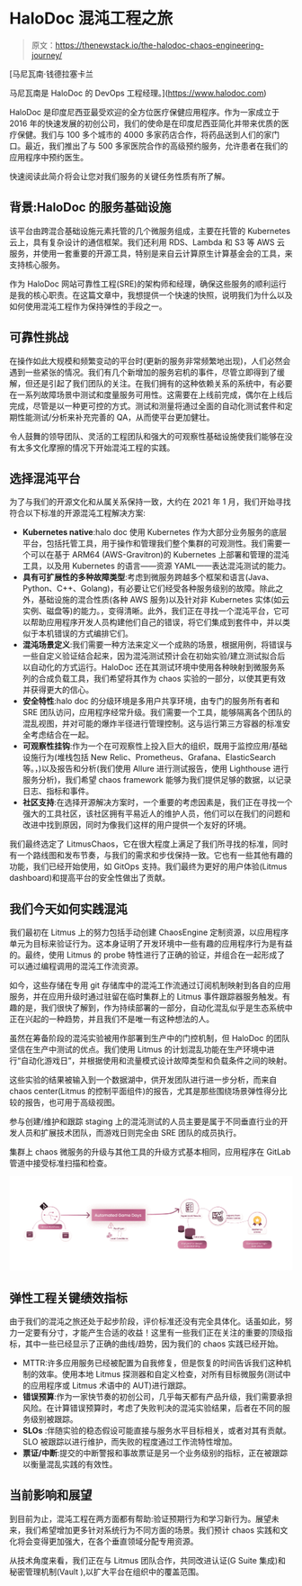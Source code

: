 # HaloDoc 混沌工程之旅

> 原文：<https://thenewstack.io/the-halodoc-chaos-engineering-journey/>

[](https://www.halodoc.com)

 [马尼瓦南·钱德拉塞卡兰

马尼瓦南是 HaloDoc 的 DevOps 工程经理。](https://www.halodoc.com) [](https://www.halodoc.com)

HaloDoc 是印度尼西亚最受欢迎的全方位医疗保健应用程序。作为一家成立于 2016 年的快速发展的初创公司，我们的使命是在印度尼西亚简化并带来优质的医疗保健。我们与 100 多个城市的 4000 多家药店合作，将药品送到人们的家门口。最近，我们推出了与 500 多家医院合作的高级预约服务，允许患者在我们的应用程序中预约医生。

快速阅读此简介将会让您对我们服务的关键任务性质有所了解。

## 背景:HaloDoc 的服务基础设施

该平台由跨混合基础设施元素托管的几个微服务组成，主要在托管的 Kubernetes 云上，具有复杂设计的通信框架。我们还利用 RDS、Lambda 和 S3 等 AWS 云服务，并使用一套重要的开源工具，特别是来自云计算原生计算基金会的工具，来支持核心服务。

作为 HaloDoc 网站可靠性工程(SRE)的架构师和经理，确保这些服务的顺利运行是我的核心职责。在这篇文章中，我想提供一个快速的快照，说明我们为什么以及如何使用混沌工程作为保持弹性的手段之一。

## 可靠性挑战

在操作如此大规模和频繁变动的平台时(更新的服务非常频繁地出现)，人们必然会遇到一些紧张的情况。我们有几个新增加的服务宕机的事件，尽管立即得到了缓解，但还是引起了我们团队的关注。在我们拥有的这种依赖关系的系统中，有必要在一系列故障场景中测试和度量服务可用性。这需要在上线前完成，偶尔在上线后完成，尽管是以一种更可控的方式。测试和测量将通过全面的自动化测试套件和定期性能测试/分析来补充完善的 QA，从而使平台更加健壮。

令人鼓舞的领导团队、灵活的工程团队和强大的可观察性基础设施使我们能够在没有太多文化摩擦的情况下开始混沌工程的实践。

## 选择混沌平台

为了与我们的开源文化和从属关系保持一致，大约在 2021 年 1 月，我们开始寻找符合以下标准的开源混沌工程解决方案:

*   **Kubernetes native**:halo doc 使用 Kubernetes 作为大部分业务服务的底层平台，包括托管工具，用于操作和管理我们整个集群的可观测性。我们需要一个可以在基于 ARM64 (AWS-Gravitron)的 Kubernetes 上部署和管理的混沌工具，以及用 Kubernetes 的语言——资源 YAML——表达混沌测试的能力。
*   **具有可扩展性的多种故障类型**:考虑到微服务跨越多个框架和语言(Java、Python、C++、Golang)，有必要让它们经受各种服务级别的故障。除此之外，基础设施的混合性质(各种 AWS 服务)以及针对非 Kubernetes 实体(如云实例、磁盘等)的能力。，变得清晰。此外，我们正在寻找一个混沌平台，它可以帮助应用程序开发人员构建他们自己的错误，将它们集成到套件中，并以类似于本机错误的方式编排它们。
*   **混沌场景定义**:我们需要一种方法来定义一个成熟的场景，根据用例，将错误与一些自定义验证结合起来，因为混沌测试预计会在初始实验/建立测试拟合后以自动化的方式运行。HaloDoc 还在其测试环境中使用各种映射到微服务系列的合成负载工具，我们希望将其作为 chaos 实验的一部分，以使其更有效并获得更大的信心。
*   **安全特性**:halo doc 的分级环境是多用户共享环境，由专门的服务所有者和 SRE 团队访问，应用程序经常升级。我们需要一个工具，能够隔离各个团队的混乱视图，并对可能的爆炸半径进行管理控制。这与运行第三方容器的标准安全考虑结合在一起。
*   **可观察性挂钩**:作为一个在可观察性上投入巨大的组织，既用于监控应用/基础设施行为(堆栈包括 New Relic、Prometheus、Grafana、ElasticSearch 等。，)以及报告和分析(我们使用 Allure 进行测试报告，使用 Lighthouse 进行服务分析)，我们希望 chaos framework 能够为我们提供足够的数据，以记录日志、指标和事件。
*   **社区支持**:在选择开源解决方案时，一个重要的考虑因素是，我们正在寻找一个强大的工具社区，该社区拥有平易近人的维护人员，他们可以在我们的问题和改进中找到原因，同时为像我们这样的用户提供一个友好的环境。

我们最终选定了 LitmusChaos，它在很大程度上满足了我们所寻找的标准，同时有一个路线图和发布节奏，与我们的需求和步伐保持一致。它也有一些其他有趣的功能，我们已经开始使用，如 GitOps 支持。我们最终为更好的用户体验(Litmus dashboard)和提高平台的安全性做出了贡献。

## 我们今天如何实践混沌

我们最初在 Litmus 上的努力包括手动创建 ChaosEngine 定制资源，以应用程序单元为目标来验证行为。这本身证明了开发环境中一些有趣的应用程序行为是有益的。最终，使用 Litmus 的 probe 特性进行了正确的验证，并组合在一起形成了可以通过编程调用的混沌工作流资源。

如今，这些存储在专用 git 存储库中的混沌工作流通过订阅机制映射到各自的应用服务，并在应用升级时通过驻留在临时集群上的 Litmus 事件跟踪器服务触发。有趣的是，我们很快了解到，作为持续部署的一部分，自动化混乱似乎是生态系统中正在兴起的一种趋势，并且我们不是唯一有这种想法的人。

虽然在筹备阶段的混沌实验被用作部署到生产中的门控机制，但 HaloDoc 的团队坚信在生产中测试的优点。我们使用 Litmus 的计划混乱功能在生产环境中进行“自动化游戏日”，并根据使用和流量模式设计故障类型和负载条件之间的映射。

这些实验的结果被输入到一个数据湖中，供开发团队进行进一步分析，而来自 chaos center(Litmus 的控制平面组件)的报告，尤其是那些围绕场景弹性得分比较的报告，也可用于高级视图。

参与创建/维护和跟踪 staging 上的混沌测试的人员主要是属于不同垂直行业的开发人员和扩展技术团队，而游戏日则完全由 SRE 团队的成员执行。

集群上 chaos 微服务的升级与其他工具的升级方式基本相同，应用程序在 GitLab 管道中接受标准扫描和检查。

[![Automated game days chart](img/501beebf9a79c4ecbfbf9c62981ce698.png)](https://cdn.thenewstack.io/media/2021/11/54572518-image1.png)

## 弹性工程关键绩效指标

由于我们的混沌之旅还处于起步阶段，评价标准还没有完全具体化。话虽如此，努力一定要有分寸，才能产生合适的收益！这里有一些我们正在关注的重要的顶级指标，其中一些已经显示了正确的曲线/趋势，因为我们的 chaos 实践已经开始。

*   MTTR:许多应用服务已经被配置为自我修复，但是恢复的时间告诉我们这种机制的效率。使用本地 Litmus 探测器和自定义检查，对所有目标微服务(测试中的应用程序或 Litmus 术语中的 AUT)进行跟踪。
*   **错误预算**:作为一家快节奏的初创公司，几乎每天都有产品升级，我们需要承担风险。在计算错误预算时，考虑了失败判决的混沌实验结果，后者在不同的服务级别被跟踪。
*   **SLOs** :伴随实验的稳态假设可能直接与服务水平目标相关，或者对其有贡献。SLO 被跟踪以进行维护，而失败的程度通过工作流特性增加。
*   **票证/中断**:提交的中断警报和事故票证是另一个业务级别的指标，正在被跟踪以衡量混乱实践的有效性。

## 当前影响和展望

到目前为止，混沌工程在两方面都有帮助:验证预期行为和学习新行为。展望未来，我们希望增加更多针对系统行为不同方面的场景。我们预计 chaos 实践和文化将会变得更加强大，在各个垂直领域分配专用资源。

从技术角度来看，我们正在与 Litmus 团队合作，共同改进认证(G Suite 集成)和秘密管理机制(Vault ),以扩大平台在组织中的覆盖范围。

<svg xmlns:xlink="http://www.w3.org/1999/xlink" viewBox="0 0 68 31" version="1.1"><title>Group</title> <desc>Created with Sketch.</desc></svg>